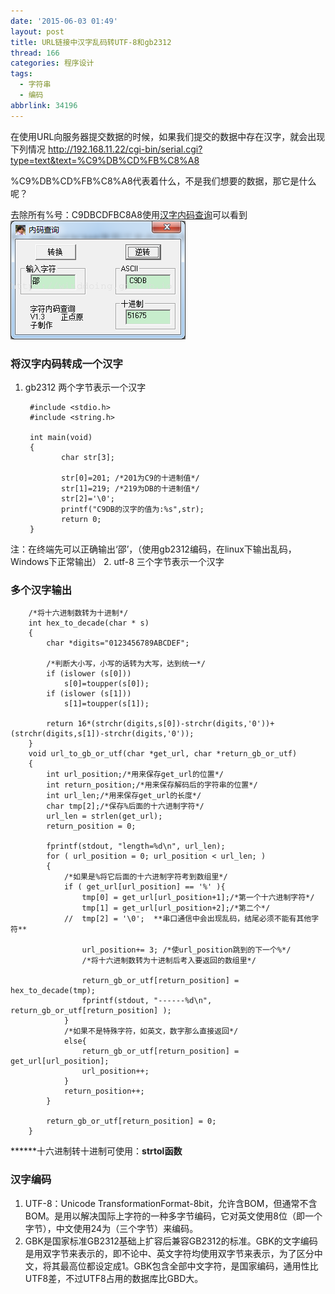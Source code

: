 ```yaml
---
date: '2015-06-03 01:49'
layout: post
title: URL链接中汉字乱码转UTF-8和gb2312
thread: 166
categories: 程序设计
tags:
  - 字符串
  - 编码
abbrlink: 34196
---
```


在使用URL向服务器提交数据的时候，如果我们提交的数据中存在汉字，就会出现下列情况
http://192.168.11.22/cgi-bin/serial.cgi?type=text&text=%C9%DB%CD%FB%C8%A8

%C9%DB%CD%FB%C8%A8代表着什么，不是我们想要的数据，那它是什么呢？

去除所有%号：C9DBCDFBC8A8使用[汉字内码查询](/src/汉字内码查询.exe_modify)可以看到
![hanzi](/images/汉字内码.png)
<!---more--->
### 将汉字内码转成一个汉字
1. gb2312
    两个字节表示一个汉字

        #include <stdio.h>
        #include <string.h>

        int main(void)
        {
               char str[3];

               str[0]=201; /*201为C9的十进制值*/
               str[1]=219; /*219为DB的十进制值*/
               str[2]='\0';
               printf("C9DB的汉字的值为:%s",str);
               return 0;
        }
注：在终端先可以正确输出‘邵’，（使用gb2312编码，在linux下输出乱码，Windows下正常输出）
2. utf-8
    三个字节表示一个汉字
### 多个汉字输出

        /*将十六进制数转为十进制*/
        int hex_to_decade(char * s)
        {
            char *digits="0123456789ABCDEF";

            /*判断大小写，小写的话转为大写，达到统一*/
            if (islower (s[0]))
                s[0]=toupper(s[0]);
            if (islower (s[1]))
                s[1]=toupper(s[1]);

            return 16*(strchr(digits,s[0])-strchr(digits,'0'))+(strchr(digits,s[1])-strchr(digits,'0'));
        }
        void url_to_gb_or_utf(char *get_url, char *return_gb_or_utf)
        {
            int url_position;/*用来保存get_url的位置*/
            int return_position;/*用来保存解码后的字符串的位置*/
            int url_len;/*用来保存get_url的长度*/
            char tmp[2];/*保存%后面的十六进制字符*/
            url_len = strlen(get_url);
            return_position = 0;

            fprintf(stdout, "length=%d\n", url_len);
            for ( url_position = 0; url_position < url_len; )
            {
                /*如果是%将它后面的十六进制字符考到数组里*/
                if ( get_url[url_position] == '%' ){
                    tmp[0] = get_url[url_position+1];/*第一个十六进制字符*/
                    tmp[1] = get_url[url_position+2];/*第二个*/
                //  tmp[2] = '\0';  **串口通信中会出现乱码，结尾必须不能有其他字符**

                    url_position+= 3; /*使url_position跳到的下一个%*/
                    /*将十六进制数转为十进制后考入要返回的数组里*/

                    return_gb_or_utf[return_position] = hex_to_decade(tmp);
                    fprintf(stdout, "------%d\n", return_gb_or_utf[return_position] );
                }
                /*如果不是特殊字符，如英文，数字那么直接返回*/
                else{
                    return_gb_or_utf[return_position] = get_url[url_position];
                    url_position++;
                }
                return_position++;
            }

            return_gb_or_utf[return_position] = 0;
        }

******十六进制转十进制可使用：**strtol函数**

### 汉字编码
1. UTF-8：Unicode TransformationFormat-8bit，允许含BOM，但通常不含BOM。是用以解决国际上字符的一种多字节编码，它对英文使用8位（即一个字节），中文使用24为（三个字节）来编码。
2. GBK是国家标准GB2312基础上扩容后兼容GB2312的标准。GBK的文字编码是用双字节来表示的，即不论中、英文字符均使用双字节来表示，为了区分中文，将其最高位都设定成1。GBK包含全部中文字符，是国家编码，通用性比UTF8差，不过UTF8占用的数据库比GBD大。
